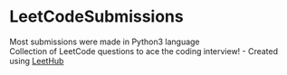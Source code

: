 # LeetCodeSubmissions
Most submissions were made in Python3 language<br>
Collection of LeetCode questions to ace the coding interview! - Created using [LeetHub](https://github.com/QasimWani/LeetHub)
